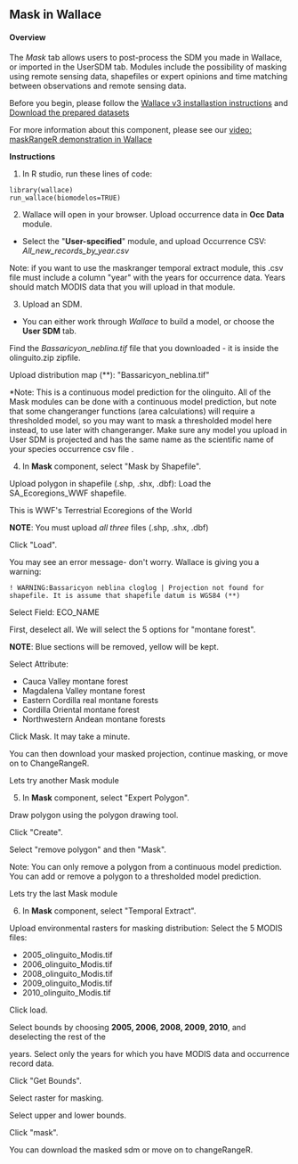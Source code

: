 ## Mask in Wallace  

#### Overview
The *Mask* tab allows users to post-process the SDM you made in Wallace, or imported in the UserSDM tab. Modules include the possibility of masking using remote sensing data, shapefiles or expert opinions and time matching between observations and remote sensing data.


Before you begin, please follow the [Wallace v3 installastion instructions](installation_instructions.md) and [Download the prepared datasets](Data.md)

For more information about this component, please see our [video: maskRangeR demonstration in Wallace](https://youtu.be/uBbYqQLRirU)

**Instructions**<br>

1. In R studio, run these lines of code: 
```{r}
library(wallace) 
run_wallace(biomodelos=TRUE) 
```
2. Wallace will open in your browser. Upload occurrence data in **Occ Data** module. 

* Select the "**User-specified**" module, and upload Occurrence CSV: *All_new_records_by_year.csv* 

Note: if you want to use the maskranger temporal extract module, this .csv file must include a column "year" with the years for occurrence data. Years should match MODIS data that you will upload in that module.  

3. Upload an SDM. 

* You can either work through *Wallace* to build a model, or choose the **User SDM** tab. 

Find the *Bassaricyon_neblina.tif* file that you downloaded - it is inside the olinguito.zip zipfile.  

Upload distribution map (**): "Bassaricyon_neblina.tif" 

*Note: This is a continuous model prediction for the olinguito. All of the Mask modules can be done with a continuous model prediction, but note that some changeranger functions (area calculations) will require a thresholded model, so you may want to mask a thresholded  model here instead, to use later with changeranger. Make sure any model you upload in User SDM is projected and has the same name as the scientific name of your species occurrence csv file . 

4. In **Mask** component, select "Mask by Shapefile".  

Upload polygon in shapefile (.shp, .shx, .dbf): Load the SA_Ecoregions_WWF shapefile. 

This is WWF's Terrestrial Ecoregions of the World 

**NOTE**: You must upload *all three* files (.shp, .shx, .dbf) 

Click "Load".  

You may see an error message- don't worry. Wallace is giving you a warning: 

```{r}
! WARNING:Bassaricyon neblina cloglog | Projection not found for shapefile. It is assume that shapefile datum is WGS84 (**) 
```

Select Field: ECO_NAME 

First, deselect all. We will select the 5 options for "montane forest". 

**NOTE**: Blue sections will be removed, yellow will be kept. 

Select Attribute:

  - Cauca Valley montane forest 
  - Magdalena Valley montane forest
  - Eastern Cordilla real montane forests
  - Cordilla Oriental montane forest
  - Northwestern Andean montane forests 

Click Mask. It may take a minute. 

You can then download your masked projection, continue masking, or move on to ChangeRangeR. 

Lets try another Mask module 

5. In **Mask** component, select "Expert Polygon".  

Draw polygon using the polygon drawing tool. 

Click "Create". 

Select "remove polygon" and then "Mask". 

Note: You can only remove a polygon from a continuous model prediction. You can add or remove a polygon to a thresholded model prediction.  

Lets try the last Mask module 

6. In **Mask** component, select "Temporal Extract".  

Upload environmental rasters for masking distribution: Select the 5 MODIS files: 

   - 2005_olinguito_Modis.tif
   - 2006_olinguito_Modis.tif
   - 2008_olinguito_Modis.tif
   - 2009_olinguito_Modis.tif
   - 2010_olinguito_Modis.tif 

Click load. 

Select bounds by choosing **2005, 2006, 2008, 2009, 2010**, and deselecting the rest of the  

years. Select only the years for which you have MODIS data and occurrence record data. 

Click "Get Bounds". 

Select raster for masking. 

Select upper and lower bounds. 

Click "mask". 

You can download the masked sdm or move on to changeRangeR. 